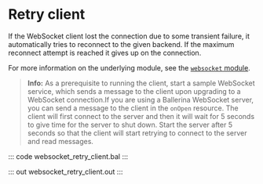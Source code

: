 # Retry client

If the WebSocket client lost the connection due to some transient failure, it automatically tries to reconnect to the given backend. If the maximum reconnect attempt is reached it gives up on the connection. 

For more information on the underlying module, see the [`websocket` module](https://lib.ballerina.io/ballerina/websocket/latest/).

>**Info:** As a prerequisite to running the client, start a sample WebSocket service, which sends a message to the client upon upgrading to a WebSocket connection.If you are using a Ballerina WebSocket server, you can send a message to the client in the `onOpen` resource. The client will first connect to the server and then it will wait for 5 seconds to give time for the server to shut down. Start the server after 5 seconds so that the client will start retrying to connect to the server and read messages.

::: code websocket_retry_client.bal :::

::: out websocket_retry_client.out :::